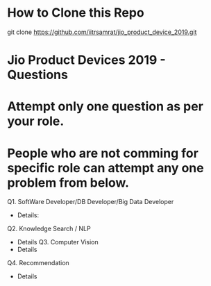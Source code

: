 # How to Clone this Repo

git clone https://github.com/iitrsamrat/jio_product_device_2019.git


# Jio Product Devices 2019 - Questions

# Attempt only one question as per your role. 

# People who are not comming for specific role can attempt any one problem from below.

Q1. SoftWare Developer/DB Developer/Big Data Developer
  - Details:

Q2. Knowledge Search / NLP
  - Details
Q3. Computer Vision
  - Details

Q4. Recommendation
  - Details
